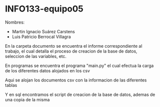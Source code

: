 # INFO133-equipo05
Nombres:
  - Martin Ignacio Suárez Carstens
  - Luis Patricio Berrocal Villagra

    
En la carpeta documento se encuentra el informe correspondiente al trabajo, el cual detalla el proceso de creacion de la base de datos, seleccion de las variables, etc.

En programas se encuentra el programa "main.py" el cual efectua la carga de los diferentes datos alojados en los csv 

Aqui se alojan los documentos csv con la informacion de las diferentes tablas

Y en sql encontramos el script de creacion de la base de datos, ademas de una copia de la misma
